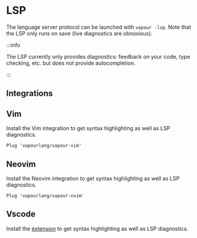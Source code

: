 # LSP

The language server protocol can be launched with `vapour -lsp`.
Note that the LSP only runs on save (live diagnostics are obnoxious).

:::info

The LSP currently only provides diagnostics: feedback on your 
code, type checking, etc. but does not provide autocompletion.

:::

## Integrations

## Vim

Install the Vim integration to get syntax highlighting as well as LSP diagnostics.

```vim
Plug 'vapourlang/vapour-vim'
```

## Neovim

Install the Neovim integration to get syntax highlighting as well as LSP diagnostics.

```vim
Plug 'vapourlang/vapour-nvim'
```

## Vscode

Install the [extension](https://github.com/vapourlang/vapour-vscode) 
to get syntax highlighting as well as LSP diagnostics.

